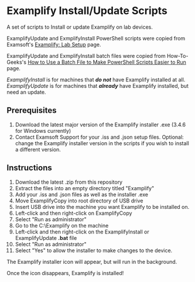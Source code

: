 # Examplify Install/Update Scripts

A set of scripts to Install or update Examplify on lab devices.

ExamplifyUpdate and ExmplifyInstall PowerShell scripts were copied from Examsoft's [Examplify: Lab Setup](https://support.examsoft.com/hc/en-us/articles/12000932117005-Examplify-Lab-Setup) page.

ExamplifyUpdate and ExmplifyInstall batch files were copied from How-To-Geeks's [How to Use a Batch File to Make PowerShell Scripts Easier to Run](https://www.howtogeek.com/204088/how-to-use-a-batch-file-to-make-powershell-scripts-easier-to-run/) page.

*ExamplifyInstall* is for machines that ***do not*** have Examplify installed at all.
*ExamplifyUpdate* is for machines that ***already*** have Examplify installed, but need an update.

## Prerequisites
1. Download the latest major version of the Examplify installer .exe (3.4.6 for Windows currently)
2. Contact Examsoft Support for your .iss and .json setup files. 
Optional: change the Examplify installer version in the scripts if you wish to install a different version.

## Instructions
1. Download the latest .zip from this repository
2. Extract the files into an empty directory titled "Examplify"
3. Add your .iss and .json files as well as the installer .exe 
4. Move ExamplifyCopy into root directory of USB drive
5. Insert USB drive into the machine you want Examplify to be installed on.
6. Left-click and then right-click on ExamplifyCopy
7. Select "Run as administrator"
8. Go to the C:\Examplify on the machine
9. Left-click and then right-click on the ExamplifyInstall or ExamplifyUpdate **.bat** file
10. Select "Run as administrator"
11. Select "Yes" to allow the installer to make changes to the device.

The Examplify installer icon will appear, but will run in the background.

Once the icon disappears, Examplify is installed! 